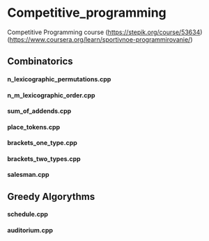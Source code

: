 # Competitive_programming
Competitive Programming course
(https://stepik.org/course/53634)
(https://www.coursera.org/learn/sportivnoe-programmirovanie/)

## Combinatorics

#### n_lexicographic_permutations.cpp
#### n_m_lexicographic_order.cpp
#### sum_of_addends.cpp
#### place_tokens.cpp
#### brackets_one_type.cpp
#### brackets_two_types.cpp
#### salesman.cpp

## Greedy Algorythms

#### schedule.cpp
#### auditorium.cpp